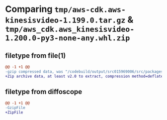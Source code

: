 # Comparing `tmp/aws-cdk.aws-kinesisvideo-1.199.0.tar.gz` & `tmp/aws_cdk.aws_kinesisvideo-1.200.0-py3-none-any.whl.zip`

## filetype from file(1)

```diff
@@ -1 +1 @@
-gzip compressed data, was "/codebuild/output/src015969006/src/packages/@aws-cdk/aws-kinesisvideo/dist/python/aws-cdk.aws-kinesisvideo-1.199.0.tar", last modified: Thu Apr 20 17:20:28 2023, max compression
+Zip archive data, at least v2.0 to extract, compression method=deflate
```

## filetype from diffoscope

```diff
@@ -1 +1 @@
-GzipFile
+ZipFile
```

